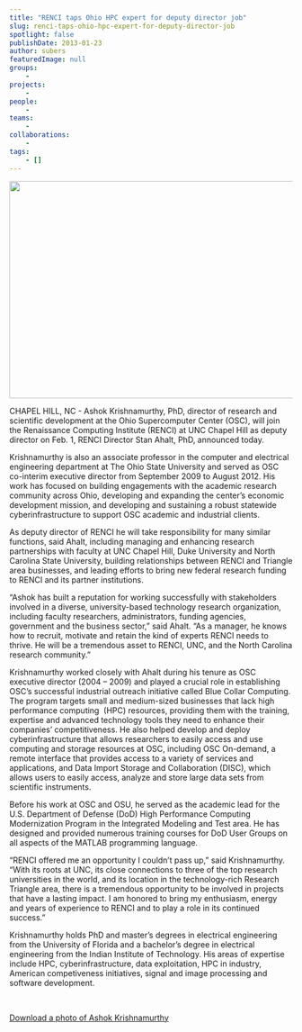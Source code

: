 ```yaml
---
title: "RENCI taps Ohio HPC expert for deputy director job"
slug: renci-taps-ohio-hpc-expert-for-deputy-director-job
spotlight: false
publishDate: 2013-01-23
author: subers
featuredImage: null
groups:
    - 
projects:
    - 
people:
    - 
teams: 
    - 
collaborations:
    - 
tags:
    - []
---
```

<img class="size-large wp-image-12067 alignleft" title="ashok-image" alt="" src="http://www.renci.org/wp-content/uploads/2013/10/ashok-image.jpg" width="640" height="386" />

CHAPEL HILL, NC - Ashok Krishnamurthy, PhD, director of research and scientific development at the Ohio Supercomputer Center (OSC), will join the Renaissance Computing Institute (RENCI) at UNC Chapel Hill as deputy director on Feb. 1, RENCI Director Stan Ahalt, PhD, announced today.

<!--more-->

Krishnamurthy is also an associate professor in the computer and electrical engineering department at The Ohio State University and served as OSC co-interim executive director from September 2009 to August 2012. His work has focused on building engagements with the academic research community across Ohio, developing and expanding the center’s economic development mission, and developing and sustaining a robust statewide cyberinfrastructure to support OSC academic and industrial clients.

As deputy director of RENCI he will take responsibility for many similar functions, said Ahalt, including managing and enhancing research partnerships with faculty at UNC Chapel Hill, Duke University and North Carolina State University, building relationships between RENCI and Triangle area businesses, and leading efforts to bring new federal research funding to RENCI and its partner institutions.

“Ashok has built a reputation for working successfully with stakeholders involved in a diverse, university-based technology research organization, including faculty researchers, administrators, funding agencies, government and the business sector,” said Ahalt. “As a manager, he knows how to recruit, motivate and retain the kind of experts RENCI needs to thrive. He will be a tremendous asset to RENCI, UNC, and the North Carolina research community.”

Krishnamurthy worked closely with Ahalt during his tenure as OSC executive director (2004 – 2009) and played a crucial role in establishing OSC’s successful industrial outreach initiative called Blue Collar Computing. The program targets small and medium-sized businesses that lack high performance computing  (HPC) resources, providing them with the training, expertise and advanced technology tools they need to enhance their companies’ competitiveness. He also helped develop and deploy cyberinfrastructure that allows researchers to easily access and use computing and storage resources at OSC, including OSC On-demand, a remote interface that provides access to a variety of services and applications, and Data Import Storage and Collaboration (DISC), which allows users to easily access, analyze and store large data sets from scientific instruments.

Before his work at OSC and OSU, he served as the academic lead for the U.S. Department of Defense (DoD) High Performance Computing Modernization Program in the Integrated Modeling and Test area. He has designed and provided numerous training courses for DoD User Groups on all aspects of the MATLAB programming language.

“RENCI offered me an opportunity I couldn’t pass up,” said Krishnamurthy. “With its roots at UNC, its close connections to three of the top research universities in the world, and its location in the technology-rich Research Triangle area, there is a tremendous opportunity to be involved in projects that have a lasting impact. I am honored to bring my enthusiasm, energy and years of experience to RENCI and to play a role in its continued success.”

Krishnamurthy holds PhD and master’s degrees in electrical engineering from the University of Florida and a bachelor’s degree in electrical engineering from the Indian Institute of Technology. His areas of expertise include HPC, cyberinfrastructure, data exploitation, HPC in industry, American competiveness initiatives, signal and image processing and software development.

&nbsp;

<a href="http://www.renci.org/wp-content/uploads/2013/01/Ashok_Krishnamurthy1.jpg" target="_blank">Download a photo of Ashok Krishnamurthy</a>
